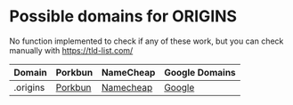 # Possible domains for ORIGINS

No function implemented to check if any of these work, but you can check manually with https://tld-list.com/

| Domain | Porkbun | NameCheap | Google Domains |
|---|---|---|---|
| .origins | [Porkbun](https://porkbun.com/checkout/search?prb=e814663da1&tlds=&idnLanguage=&search=search&q=.origins) | [Namecheap](https://www.namecheap.com/domains/registration/results/?domain=.origins) | [Google](https://domains.google.com/registrar/search?searchTerm=.origins) |

